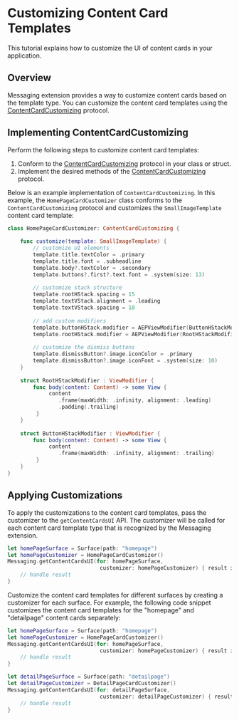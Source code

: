 # Customizing Content Card Templates

This tutorial explains how to customize the UI of content cards in your application.

## Overview

Messaging extension provides a way to customize content cards based on the template type. You can customize the content card templates using the [ContentCardCustomizing](../public-classes/contentcardcustomizing.md) protocol.

## Implementing ContentCardCustomizing

Perform the following steps to customize content card templates:

1. Conform to the [ContentCardCustomizing](../public-classes/contentcardcustomizing.md) protocol in your class or struct.
2. Implement the desired methods of the [ContentCardCustomizing](../public-classes/contentcardcustomizing.md) protocol.

Below is an example implementation of `ContentCardCustomizing`. In this example, the `HomePageCardCustomizer` class conforms to the `ContentCardCustomizing` protocol and customizes the `SmallImageTemplate` content card template:

```swift
class HomePageCardCustomizer: ContentCardCustomizing {
    
    func customize(template: SmallImageTemplate) {
        // customize UI elements
        template.title.textColor = .primary
        template.title.font = .subheadline
        template.body?.textColor = .secondary
        template.buttons?.first?.text.font = .system(size: 13)
        
        // customize stack structure
        template.rootHStack.spacing = 15
        template.textVStack.alignment = .leading
        template.textVStack.spacing = 10
        
        // add custom modifiers
        template.buttonHStack.modifier = AEPViewModifier(ButtonHStackModifier())
        template.rootHStack.modifier = AEPViewModifier(RootHStackModifier())
        
        // customize the dismiss buttons
        template.dismissButton?.image.iconColor = .primary
        template.dismissButton?.image.iconFont = .system(size: 10)
    }
    
    struct RootHStackModifier : ViewModifier {
        func body(content: Content) -> some View {
             content
                .frame(maxWidth: .infinity, alignment: .leading)
                .padding(.trailing)
         }
    }
    
    struct ButtonHStackModifier : ViewModifier {
        func body(content: Content) -> some View {
             content
                .frame(maxWidth: .infinity, alignment: .trailing)
         }
    }
}
```

## Applying Customizations

To apply the customizations to the content card templates, pass the customizer to the `getContentCardsUI` API. The customizer will be called for each content card template type that is recognized by the Messaging extension.

```swift
let homePageSurface = Surface(path: "homepage")
let homePageCustomizer = HomePageCardCustomizer()
Messaging.getContentCardsUI(for: homePageSurface,
                             customizer: homePageCustomizer) { result in
    // handle result
}
```

Customize the content card templates for different surfaces by creating a customizer for each surface. For example, the following code snippet customizes the content card templates for the "homepage" and "detailpage" content cards separately:

```swift
let homePageSurface = Surface(path: "homepage")
let homePageCustomizer = HomePageCardCustomizer()
Messaging.getContentCardsUI(for: homePageSurface,
                             customizer: homePageCustomizer) { result in
    // handle result
}

let detailPageSurface = Surface(path: "detailpage")
let detailPageCustomizer = DetailPageCardCustomizer()
Messaging.getContentCardsUI(for: detailPageSurface,
                             customizer: detailPageCustomizer) { result in
    // handle result
}
```